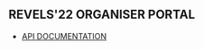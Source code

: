 ## REVELS'22 ORGANISER PORTAL

* [API DOCUMENTATION](https://documenter.getpostman.com/view/12085785/UVXnFYtC)
